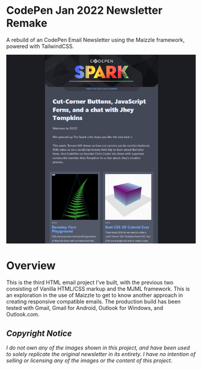 # CodePen Jan 2022 Newsletter Remake

A rebuild of an CodePen Email Newsletter using the Maizzle framework, powered with TailwindCSS.

![](./screenshot.png)

# Overview

This is the third HTML email project I've built, with the previous two consisting of Vanilla HTML/CSS markup and the MJML framework. This is an exploration in the use of Maizzle to get to know another approach in creating responsive compatible emails. The production build has been tested with Gmail, Gmail for Android, Outlook for Windows, and Outlook.com.

## _Copyright Notice_

_I do not own any of the images shown in this project, and have been used to solely replicate the original newsletter in its entirety. I have no intention of selling or licensing any of the images or the content of this project._
